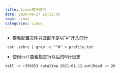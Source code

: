 ```yaml
---
title: Linux常用命令
date: 2020-09-27 15:52:43
tags: Linux
categories: Linux
---
```


- 查看配置文件只匹配不是以“#”开头的行
```
 cat .zshrc | grep -v "^#" > profile.txt
```
- 使用`tail`查看指定行以后的N行日志
```
tail -n +358653 catalina.2021-01-12.out|head -n 20
```
